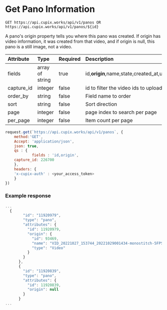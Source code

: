 # Get Pano Information

`GET https://api.cupix.works/api/v1/panos OR https://api.cupix.works/api/v1/panos/${id}`

A pano's origin property tells you where this pano was created. If origin has video information, it was created from that video, and if origin is null, this pano is a still image, not a video.

| Attribute  | Type            | Required | Description                                                                                                                                                                                                                                                                   |
| :--------- | :-------------- | :------- | :---------------------------------------------------------------------------------------------------------------------------------------------------------------------------------------------------------------------------------------------------------------------------- |
| fields     | array of string | true     | id,**origin**,name,state,created_at,updated_at,published_at,capture,cluster,level,record,location,geo_coordinate,meta,thumbnail_urls,tile_size,tile_download_urls,mask_state,mask_url,pano_type,revision_type,enhanced_image_revision,use_georeference,georeference,constants |
| capture_id | integer         | false    | id to filter the video ids to upload by the workspace                                                                                                                                                                                                                         |
| order_by   | string          | false    | Field name to order                                                                                                                                                                                                                                                           |
| sort       | string          | false    | Sort direction                                                                                                                                                                                                                                                                |
| page       | integer         | false    | page index to search per page                                                                                                                                                                                                                                                 |
| per_page   | integer         | false    | Item count per page                                                                                                                                                                                                                                                           |

```js
request.get(`https://api.cupix.works/api/v1/panos`, {
    method:'GET',
    Accept: 'application/json',
    json: true,
    qs : {
            fields : 'id,origin',
	capture_id: 226700
    },
    headers: {
    'x-cupix-auth' : <your_access_token>
    }
})
```

### Example response

```js
...
  {
        "id": "11920979",
        "type": "pano",
        "attributes": {
          "id": 11920979,
          "origin": {
            "id": 93469,
            "name": "VID_20221027_153744_20221029001434-monostitch-5FPS.mp4",
            "type": "Video"
          }
        }
      },
      {
        "id": "11920839",
        "type": "pano",
        "attributes": {
          "id": 11920839,
          "origin": null
        }
      }
...
```
